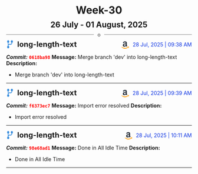 <h1 style="text-align:center; margin-bottom:10px">Week-30</h1>
<h2 style="text-align:center; margin:0px">26 July - 01 August, 2025</h2>
<div style="display: flex; align-items: center; justify-content: center;">
  <hr style="flex: 1; background-color: gray;" />
  <span style="padding: 0 10px;font-weight:bold; color:gray">o</span>
  <hr style="flex: 1; background-color: gray;" />
</div>

<div style="display: flex; justify-content: space-between; align-items:end;">
  <div style="display:flex">
      <img src="../assets/branch.svg" alt="GitHub Logo"  style="width:20px; margin:0 10px 0 0">
      <h3 style="margin: 0; padding:0; font-weight: bold; font-size:20px;">long-length-text</h3>
  </div>
  <div style="display:flex">
  <img src="../assets/amazon.svg" alt="Amazon Logo" style="width:20px">
    <span style="color:rgb(16, 54, 226); text-align: right; margin:0 0 0 10px; padding:0px;">28 Jul, 2025 | 09:38 AM</span>
  </div>
</div>

**_Commit:_** <code style="color: red; font-weight: bold;">0618ba98</code>
**Message:** Merge branch 'dev' into long-length-text
**Description:**
- Merge branch 'dev' into long-length-text
---
<div style="display: flex; justify-content: space-between; align-items:end;">
  <div style="display:flex">
      <img src="../assets/branch.svg" alt="GitHub Logo"  style="width:20px; margin:0 10px 0 0">
      <h3 style="margin: 0; padding:0; font-weight: bold; font-size:20px;">long-length-text</h3>
  </div>
  <div style="display:flex">
  <img src="../assets/amazon.svg" alt="Amazon Logo" style="width:20px">
    <span style="color:rgb(16, 54, 226); text-align: right; margin:0 0 0 10px; padding:0px;">28 Jul, 2025 | 09:39 AM</span>
  </div>
</div>

**_Commit:_** <code style="color: red; font-weight: bold;">f6373ec7</code>
**Message:** Import error resolved
**Description:**
- Import error resolved
---
<div style="display: flex; justify-content: space-between; align-items:end;">
  <div style="display:flex">
      <img src="../assets/branch.svg" alt="GitHub Logo"  style="width:20px; margin:0 10px 0 0">
      <h3 style="margin: 0; padding:0; font-weight: bold; font-size:20px;">long-length-text</h3>
  </div>
  <div style="display:flex">
  <img src="../assets/amazon.svg" alt="Amazon Logo" style="width:20px">
    <span style="color:rgb(16, 54, 226); text-align: right; margin:0 0 0 10px; padding:0px;">28 Jul, 2025 | 10:11 AM</span>
  </div>
</div>

**_Commit:_** <code style="color: red; font-weight: bold;">98e68ad1</code>
**Message:** Done in All Idle Time
**Description:**
- Done in All Idle Time
---
